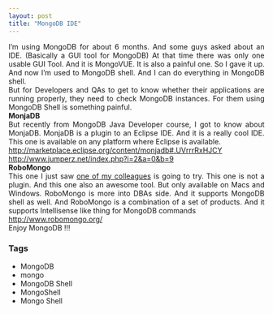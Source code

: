 ```yaml
---
layout: post
title: "MongoDB IDE"
---
```


<div dir="ltr" style="text-align: left;" trbidi="on"><div align="justify">I’m using MongoDB for about 6 months. And some guys asked about an IDE. (Basically a GUI tool for MongoDB) At that time there was only one usable GUI Tool. And it is MongoVUE. It is also a painful one. So I gave it up. And now I’m used to MongoDB shell. And I can do everything in MongoDB shell. </div><div align="justify">But for Developers and QAs to get to know whether their applications are running properly, they need to check MongoDB instances. For them using MongoDB Shell is something painful.</div><div align="justify"><strong>MonjaDB</strong></div><div align="justify">But recently from MongoDB Java Developer course, I got to know about MonjaDB. MonjaDB is a plugin to an Eclipse IDE. And it is a really cool IDE. This one is available on any platform where Eclipse is available.</div><div align="justify"><a href="http://marketplace.eclipse.org/content/monjadb#.UVrrrRxHJCY" title="http://marketplace.eclipse.org/content/monjadb#.UVrrrRxHJCY">http://marketplace.eclipse.org/content/monjadb#.UVrrrRxHJCY</a></div><div align="justify"><a href="http://www.jumperz.net/index.php?i=2&amp;a=0&amp;b=9" title="http://www.jumperz.net/index.php?i=2&amp;a=0&amp;b=9">http://www.jumperz.net/index.php?i=2&amp;a=0&amp;b=9</a></div><div align="justify"><strong>RoboMongo</strong></div><div align="justify">This one I just saw <a href="http://www.dbfriend.net/" target="_blank">one of my colleagues</a> is going to try. This one is not a plugin. And this one also an awesome tool. But only available on Macs and Windows. RoboMongo is more into DBAs side. And it supports MongoDB shell as well. And RoboMongo is a combination of a set of products. And it supports Intellisense like thing for MongoDB commands</div><div align="justify"><a href="http://www.robomongo.org/" title="http://www.robomongo.org/">http://www.robomongo.org/</a>&nbsp;</div><div align="justify">Enjoy MongoDB !!!</div></div>

### Tags

- MongoDB
- mongo
- MongoDB Shell
- MongoShell
- Mongo Shell
